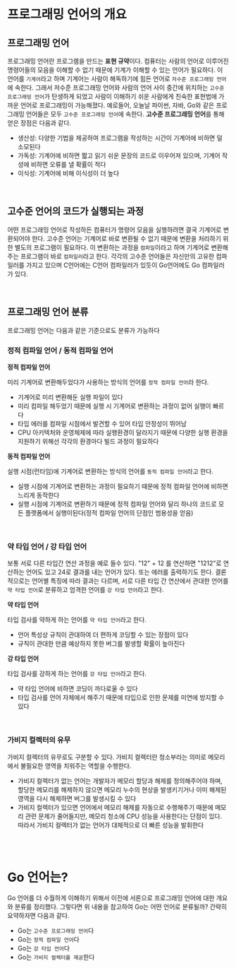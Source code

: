 # 프로그래밍 언어의 개요

## 프로그래밍 언어

프로그래밍 언어란 프로그램을 만드는 **표현 규약**이다. 컴퓨터는 사람의 언어로 이루어진 명령어들의 모음을 이해할 수 없기 때문에 기계가 이해할 수 있는 언어가 필요하다. 이 언어를 `기계어`라고 하며 기계어는 사람이 해독하기에 힘든 언어로 `저수준 프로그래밍 언어`에 속한다. 그래서 저수준 프로그래밍 언어와 사람의 언어 사이 중간에 위치하는 `고수준 프로그래밍 언어`가 탄생하게 되었고 사람이 이해하기 쉬운 사람에게 친숙한 표현법에 가까운 언어로 프로그래밍이 가능해졌다. 예로들어, 오늘날 파이썬, 자바, Go와 같은 프로그래밍 언어들은 모두 `고수준 프로그래밍 언어`에 속한다. **고수준 프로그래밍 언어**를 통해 얻은 장점은 다음과 같다.

- 생산성: 다양한 기법을 제공하여 프로그램을 작성하는 시간이 기계어에 비하면 덜 소모된다
- 가독성: 기계어에 비하면 짧고 읽기 쉬운 문장의 코드로 이우어져 있으며, 기계어 작성에 비하면 오류를 낼 확률이 적다
- 이식성: 기계어에 비해 이식성이 더 높다

<br>

## 고수준 언어의 코드가 실행되는 과정

어떤 프로그래밍 언어로 작성하든 컴퓨터가 명령어 모음을 실행하려면 결국 기계어로 변환되어야 한다. 고수준 언어는 기계어로 바로 변환될 수 없기 때문에 변환을 처리하기 위한 별도의 프로그램이 필요하다. 이 변환하는 과정을 `컴파일`이라고 하며 기계어로 변환해주는 프로그램이 바로 `컴파일러`라고 한다. 각각의 고수준 언어들은 자신만의 고유한 컴파일러를 가지고 있으며 C언어에는 C언어 컴파일러가 있듯이 Go언어에도 Go 컴파일러가 있다.

<br>

## 프로그래밍 언어 분류

프로그래밍 언어는 다음과 같은 기준으로도 분류가 가능하다

### 정적 컴파일 언어 / 동적 컴파일 언어
     
**정적 컴파일 언어**

미리 기계어로 변환해두었다가 사용하는 방식의 언어를 `정적 컴파일 언어`라 한다.

- 기계어로 미리 변환해둔 실행 파일이 있다
- 미리 컴파일 해두었기 때문에 실행 시 기계어로 변환하는 과정이 없어 실행이 빠르다
- 타입 에러를 컴파일 시점에서 발견할 수 있어 타입 안정성이 뛰어남
- CPU 아키텍처와 운영체제에 따라 실행환경이 달라지기 때문에 다양한 실행 환경을 지원하기 위해선 각각의 환경마다 빌드 과정이 필요하다

**동적 컴파일 언어**

실행 시점(런타임)에 기계어로 변환하는 방식의 언어를 `동적 컴파일 언어`라고 한다.

- 실행 시점에 기계어로 변환하는 과정이 필요하기 때문에 정적 컴파일 언어에 비하면 느리게 동작한다
- 실행 시점에 기계어로 변환하기 때문에 정적 컴파일 언어와 달리 하나의 코드로 모든 플랫폼에서 실행이된다(정적 컴파일 언어의 단점인 범용성을 얻음)

<br>

### 약 타입 언어 / 강 타입 언어

보통 서로 다른 타입간 연산 과정을 예로 들수 있다. "12" + 12 를 연산하면 "1212"로 연산하는 언어도 있고 24로 결과를 내는 언어가 있다. 또는 에러를 출력하기도 한다. 결론적으로는 언어별 특징에 따라 결과는 다르며, 서로 다른 타입 간 연산에서 관대한 언어를 `약 타입 언어`로 분류하고 엄격한 언어를 `강 타입 언어`라고 한다.

**약 타입 언어**

타입 검사를 약하게 하는 언어를 `약 타입 언어`라고 한다.

- 언어 특성상 규칙이 관대하여 더 편하게 코딩할 수 있는 장점이 있다
- 규칙이 관대한 만큼 예상하지 못한 버그를 발생할 확률이 높아진다

**강 타입 언어**

타입 검사를 강하게 하는 언어를 `강 타입 언어`라고 한다.

- 약 타입 언어에 비하면 코딩이 까다로울 수 있다
- 타입 검사를 언어 자체에서 해주기 때문에 타입으로 인한 문제를 미연에 방지할 수 있다

<br>

### 가비지 컬렉터의 유무

가비지 컬렉터의 유무로도 구분할 수 있다. 가비지 컬렉터란 청소부라는 의미로 메모리에서 불필요한 영역을 치워주는 역할을 수행한다.

- 가비지 컬렉터가 없는 언어는 개발자가 메모리 할당과 해제를 정의해주어야 하며, 할당한 메모리를 해제하지 않으면 메모리 누수의 현상을 발생키기거나 이미 해제된 영역을 다시 해제하면 버그를 발생시킬 수 있다
- 가비지 컬렉터가 있으면 언어에서 메모리 해제를 자동으로 수행해주기 때문에 메모리 관련 문제가 줄어들지만, 메모리 청소에 CPU 성능을 사용한다는 단점이 있다. 따라서 가비지 컬렉터가 없는 언어가 대체적으로 더 빠른 성능을 발휘한다

<br>
<br>

# Go 언어는?

Go 언어를 더 수월하게 이해하기 위해서 이전에 서론으로 프로그래밍 언어에 대한 개요와 분류를 정리했다. 그렇다면 위 내용을 참고하여 Go는 어떤 언어로 분류될까? 간략히 요약하자면 다음과 같다.

- Go는 `고수준 프로그래밍 언어`다
- Go는 `정적 컴파일 언어`다
- Go는 `강 타입 언어`다
- Go는 `가비지 컬렉터를 제공`한다
